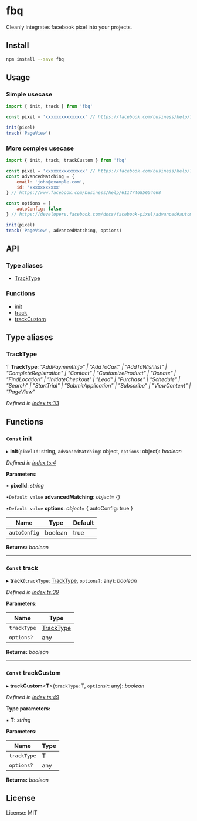 # fbq

Cleanly integrates facebook pixel into your projects.

## Install 

```bash
npm install --save fbq
```

## Usage

### Simple usecase

```javascript
import { init, track } from 'fbq'

const pixel = 'xxxxxxxxxxxxxxx' // https://facebook.com/business/help/742478679120153

init(pixel)
track('PageView')
```

### More complex usecase

```javascript
import { init, track, trackCustom } from 'fbq'

const pixel = 'xxxxxxxxxxxxxxx' // https://facebook.com/business/help/742478679120153
const advancedMatching = {
    email: 'john@example.com',
    id: 'xxxxxxxxxxx'
} // https://www.facebook.com/business/help/611774685654668

const options = { 
    autoConfig: false
} // https://developers.facebook.com/docs/facebook-pixel/advanced#automatic-configuration

init(pixel)
track('PageView', advancedMatching, options)
```

## API

### Type aliases

* [TrackType](#tracktype)

### Functions

* [init](#const-init)
* [track](#const-track)
* [trackCustom](#const-trackcustom)

## Type aliases

###  TrackType

Ƭ **TrackType**: *"AddPaymentInfo" | "AddToCart" | "AddToWishlist" | "CompleteRegistration" | "Contact" | "CustomizeProduct" | "Donate" | "FindLocation" | "InitiateCheckout" | "Lead" | "Purchase" | "Schedule" | "Search" | "StartTrial" | "SubmitApplication" | "Subscribe" | "ViewContent" | "PageView"*

*Defined in [index.ts:33](https://github.com/sempostma/fbq/blob/989e188/src/index.ts#L33)*

## Functions

### `Const` init

▸ **init**(`pixelId`: string, `advancedMatching`: object, `options`: object): *boolean*

*Defined in [index.ts:4](https://github.com/sempostma/fbq/blob/989e188/src/index.ts#L4)*

**Parameters:**

▪ **pixelId**: *string*

▪`Default value`  **advancedMatching**: *object*= {}

▪`Default value`  **options**: *object*= { autoConfig: true }

Name | Type | Default |
------ | ------ | ------ |
`autoConfig` | boolean | true |

**Returns:** *boolean*

___

### `Const` track

▸ **track**(`trackType`: [TrackType](#tracktype), `options?`: any): *boolean*

*Defined in [index.ts:39](https://github.com/sempostma/fbq/blob/989e188/src/index.ts#L39)*

**Parameters:**

Name | Type |
------ | ------ |
`trackType` | [TrackType](#tracktype) |
`options?` | any |

**Returns:** *boolean*

___

### `Const` trackCustom

▸ **trackCustom**<**T**>(`trackType`: T, `options?`: any): *boolean*

*Defined in [index.ts:49](https://github.com/sempostma/fbq/blob/989e188/src/index.ts#L49)*

**Type parameters:**

▪ **T**: *string*

**Parameters:**

Name | Type |
------ | ------ |
`trackType` | T |
`options?` | any |

**Returns:** *boolean*

## License

License: MIT
